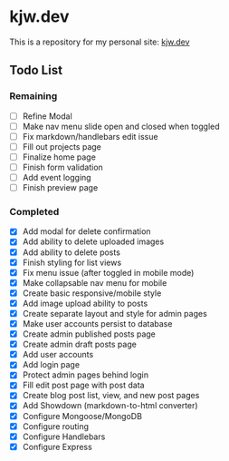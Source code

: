 # kjw.dev

This is a repository for my personal site: [kjw.dev](https://kjw.dev)

## Todo List

### Remaining

- [ ] Refine Modal
- [ ] Make nav menu slide open and closed when toggled
- [ ] Fix markdown/handlebars edit issue
- [ ] Fill out projects page
- [ ] Finalize home page
- [ ] Finish form validation
- [ ] Add event logging
- [ ] Finish preview page

### Completed

- [X] Add modal for delete confirmation
- [X] Add ability to delete uploaded images
- [X] Add ability to delete posts
- [X] Finish styling for list views
- [X] Fix menu issue (after toggled in mobile mode)
- [X] Make collapsable nav menu for mobile
- [X] Create basic responsive/mobile style
- [X] Add image upload ability to posts
- [X] Create separate layout and style for admin pages
- [X] Make user accounts persist to database
- [X] Create admin published posts page
- [X] Create admin draft posts page
- [X] Add user accounts
- [X] Add login page
- [X] Protect admin pages behind login
- [X] Fill edit post page with post data
- [X] Create blog post list, view, and new post pages
- [X] Add Showdown (markdown-to-html converter)
- [X] Configure Mongoose/MongoDB
- [X] Configure routing
- [X] Configure Handlebars
- [X] Configure Express
